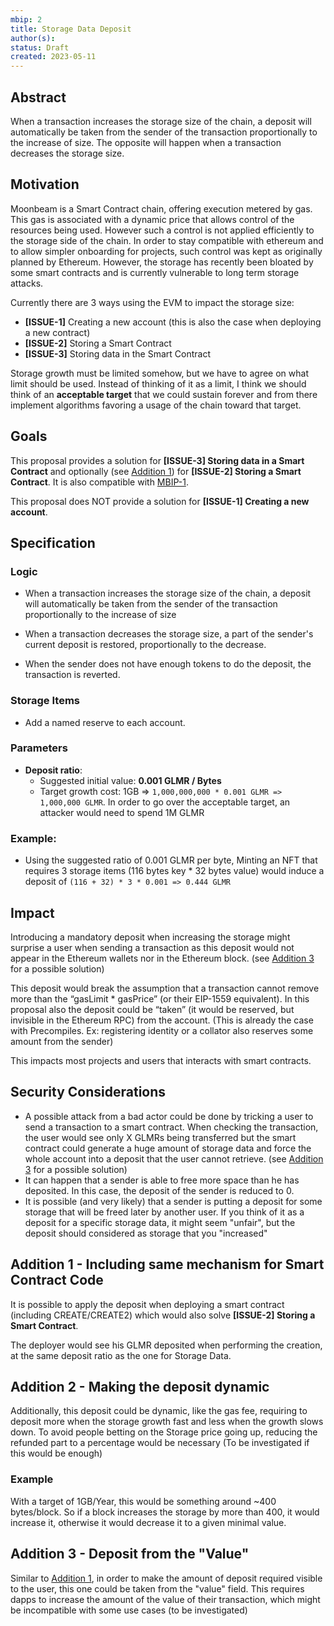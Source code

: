 ```yaml
---
mbip: 2
title: Storage Data Deposit
author(s):
status: Draft
created: 2023-05-11
---
```


## Abstract

When a transaction increases the storage size of the chain, a deposit will automatically be taken from the sender of the transaction proportionally to the increase of size. The opposite will happen when a transaction decreases the storage size.

## Motivation

Moonbeam is a Smart Contract chain, offering execution metered by gas.
This gas is associated with a dynamic price that allows control of the resources being used.
However such a control is not applied efficiently to the storage side of the chain. In order to stay compatible with ethereum and to allow simpler onboarding for projects, such control was kept as originally planned by Ethereum.
However, the storage has recently been bloated by some smart contracts and is currently vulnerable to long term storage attacks.

Currently there are 3 ways using the EVM to impact the storage size:
- **[ISSUE-1]** Creating a new account (this is also the case when deploying a new contract)
- **[ISSUE-2]** Storing a Smart Contract
- **[ISSUE-3]** Storing data in the Smart Contract

Storage growth must be limited somehow, but we have to agree on what limit should be used. Instead of thinking of it as a limit, I think we should think of an **acceptable target** that we could sustain forever and from there implement algorithms favoring a usage of the chain toward that target.

## Goals

This proposal provides a solution for **[ISSUE-3] Storing data in a Smart Contract** and optionally (see [Addition 1](#addition-1---including-same-mechanism-for-smart-contract-code)) for **[ISSUE-2] Storing a Smart Contract**. It is also compatible with [MBIP-1](MBIP-1.md).

This proposal does NOT provide a solution for **[ISSUE-1] Creating a new account**.

## Specification

### Logic

- When a transaction increases the storage size of the chain, a deposit will automatically be taken from the sender of the transaction proportionally to the increase of size

- When a transaction decreases the storage size, a part of the sender's current deposit is restored, proportionally to the decrease.

- When the sender does not have enough tokens to do the deposit, the transaction is reverted.


### Storage Items

- Add a named reserve to each account.

### Parameters

- **Deposit ratio**:
  - Suggested initial value: **0.001 GLMR / Bytes**
  - Target growth cost: 1GB => `1,000,000,000 * 0.001 GLMR => 1,000,000 GLMR`. In order to go over the acceptable target, an attacker would need to spend 1M GLMR


### Example:

- Using the suggested ratio of 0.001 GLMR per byte, Minting an NFT that requires 3 storage items (116 bytes key * 32 bytes value) would induce a deposit of `(116 + 32) * 3 * 0.001 => 0.444 GLMR`

## Impact

Introducing a mandatory deposit when increasing the storage might surprise a user when 
sending a transaction as this deposit would not appear in the Ethereum wallets nor in the
Ethereum block. (see [Addition 3](#addition-3---deposit-from-the-value) for a possible solution)

This deposit would break the assumption that a transaction cannot remove more than the “gasLimit * gasPrice” (or their EIP-1559 equivalent). In this proposal also the deposit could be “taken” (it would be reserved, but invisible in the Ethereum RPC) from the account.
(This is already the case with Precompiles. Ex: registering identity or a collator also reserves some amount from the sender)

This impacts most projects and users that interacts with smart contracts.

## Security Considerations

- A possible attack from a bad actor could be done by tricking a user to send a transaction to a smart contract. When checking the transaction, the user would see only X GLMRs being transferred but the smart contract could generate a huge amount of storage data and force the whole account into a deposit that the user cannot retrieve. (see [Addition 3](#addition-3---deposit-from-the-value) for a possible solution)
- It can happen that a sender is able to free more space than he has deposited. In this case, the deposit of the sender is reduced to 0.
- It is possible (and very likely) that a sender is putting a deposit for some storage that will be freed later by another user. If you think of it as a deposit for a specific storage data, it might seem "unfair", but the deposit should considered as storage that you "increased"



## Addition 1 - Including same mechanism for Smart Contract Code

It is possible to apply the deposit when deploying a smart contract (including CREATE/CREATE2) which would also solve **[ISSUE-2] Storing a Smart Contract**.

The deployer would see his GLMR deposited when performing the creation, at the same deposit ratio as the one for Storage Data.

## Addition 2 - Making the deposit dynamic

Additionally, this deposit could be dynamic, like the gas fee, requiring to deposit more when the storage growth fast and less when the growth slows down.
To avoid people betting on the Storage price going up, reducing the refunded part to a percentage would be necessary (To be investigated if this would be enough)

### Example
With a target of 1GB/Year, this would be something around ~400 bytes/block. So if a block increases the storage by more than 400, it would increase it, otherwise it would decrease it to a given minimal value.

## Addition 3 - Deposit from the "Value"

Similar to [Addition 1](#addition-1---including-same-mechanism-for-smart-contract-code), in order to make the amount of deposit required visible to the user, this one could be taken from the "value" field. This requires dapps to increase the amount of the value of their transaction, which might be incompatible with some use cases (to be investigated)
